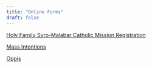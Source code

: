 ```yaml
---
title: "Online Forms"
draft: false
---
```


<a href="https://docs.google.com/forms/d/e/1FAIpQLSfDiO44MWBj-LTiR71kJzGJU2BnfP-M2lF9xwPJF0uOj9CixQ/viewform">Holy Family Syro-Malabar Catholic Mission Registration</a>

<a href="https://docs.google.com/forms/d/e/1FAIpQLSej3OrlHDINgv96XfJwlCVv3WmaYzUsMgly7zxFz6PiCtfkCg/viewform">Mass Intentions</a>

<a href="https://docs.google.com/forms/d/e/1FAIpQLSfHOlU2sGxsSL-PSFPCZu1_xvB0GwOWPW5IeQlyQsoi-9NY9g/viewform">Oppis</a>
